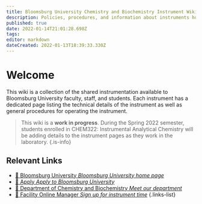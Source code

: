```yaml
---
title: Bloomsburg University Chemistry and Biochemistry Instrument Wiki
description: Policies, procedures, and information about instruments housed in the Bloomsburg University Department of Chemistry and Biochemistry
published: true
date: 2022-01-14T21:01:28.698Z
tags: 
editor: markdown
dateCreated: 2022-01-13T18:39:33.330Z
---
```


# Welcome
This wiki is a collection of the shared instrumentation available to Bloomsburg University faculty, staff, and students. Each instrument has a dedicated page listing the technical details of the instrument as well as general procedures for operating the instrument.

> This wiki is a **work in progress**. During the Spring 2022 semester, students enrolled in CHEM322: Instrumental Analytical Chemistry will be adding details to the instrument pages as they work in the laboratory.
{.is-info}

## Relevant Links

 * [:school: Bloomsburg University *Bloomsburg University home page*](https://www.bloomu.edu/)
 * [:memo: Apply *Apply to Bloomsburg University*](https://www.bloomu.edu/admissions-aid/how-to-apply)
 * [:microscope: Department of Chemistry and Biochemistry *Meet our department*](https://www.bloomu.edu/offices-directory/chemistry-and-biochemistry)
 * [:date: Facility Online Manager *Sign up for instrument time*](https://instrumentschedule.com/fom/welcome?lid=0212)
 {.links-list}
